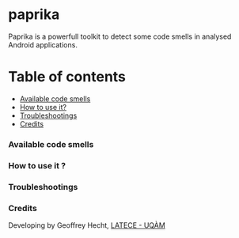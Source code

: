 # paprika

Paprika is a powerfull toolkit to detect some code smells in analysed Android applications.

# Table of contents
*   [Available code smells](#available_code_smells)
*   [How to use it?](#how_to_use_it)
*   [Troubleshootings](#troubleshootings)
*   [Credits](#credits)

### <a name="available_code_smells"></a>Available code smells

### <a name="hoz_to_use_it"></a>How to use it ?

### <a name="troubleshootings"></a>Troubleshootings

### <a name="credits"></a>Credits

Developing by Geoffrey Hecht, [LATECE - UQÀM](http://www.latece.uqam.ca/en)